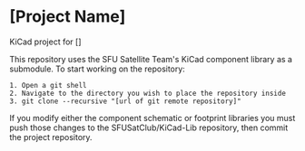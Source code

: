 # [Project Name]
KiCad project for []

This repository uses the SFU Satellite Team's KiCad component library as a submodule.
To start working on the repository:

```
1. Open a git shell
2. Navigate to the directory you wish to place the repository inside
3. git clone --recursive "[url of git remote repository]"
```

If you modify either the component schematic or footprint libraries you must push those changes to the SFUSatClub/KiCad-Lib repository, then commit the project repository.
